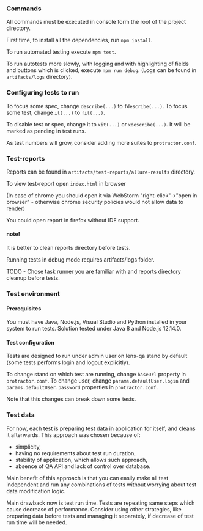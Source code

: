 ### Commands

All commands must be executed in console form the root of the project directory.

First time, to install all the dependencies, run `npm install`.

To run automated testing execute `npm test`.

To run autotests more slowly,
 with logging and with highlighting of fields and buttons which is clicked,
 execute `npm run debug`.
(Logs can be found in `artifacts/logs` directory).

### Configuring tests to run

To focus some spec, change `describe(...)` to `fdescribe(...)`.
To focus some test, change `it(...)` to `fit(...)`.

To disable test or spec, change it to `xit(...)` or `xdescribe(...)`. It will be marked as pending in test runs.

As test numbers will grow, consider adding more suites to `protractor.conf`.

### Test-reports

Reports can be found in `artifacts/test-reports/allure-results` directory.

To view test-report open `index.html` in browser

(In case of chrome you should open it via WebStorm
 "right-click"->"open in browser" - otherwise chrome security policies would not allow data to render)

You could open report in firefox without IDE support.

#### note!
It is better to clean reports directory before tests.

Running tests in debug mode requires artifacts/logs folder.

TODO - Chose task runner you are familiar with and reports directory cleanup before tests.

### Test environment

#### Prerequisites

You must have Java, Node.js, Visual Studio and Python installed in your system to run tests.
Solution tested under Java 8 and Node.js 12.14.0.

#### Test configuration

Tests are designed to run under admin user on lens-qa stand by default (some tests performs login and logout explicitly).

To change stand on which test are running, change `baseUrl` property in `protractor.conf`.
To change user, change `params.defaultUser.login` and `params.defaultUser.password` properties in `protractor.conf`.

Note that this changes can break down some tests.

### Test data

For now, each test is preparing test data in application for itself, and cleans it afterwards.
This approach was chosen because of:
 - simplicity,
 - having no requirements about test run duration,
 - stability of application, which allows such approach,
 - absence of QA API and lack of control over database.

Main benefit of this approach is that you can easily make all test independent
and run any combinations of tests without worrying about test data modification logic.

Main drawback now is test run time. Tests are repeating same steps which cause decrease of performance.
Consider using other strategies, like preparing data before tests and managing it separately,
 if decrease of test run time will be needed.
